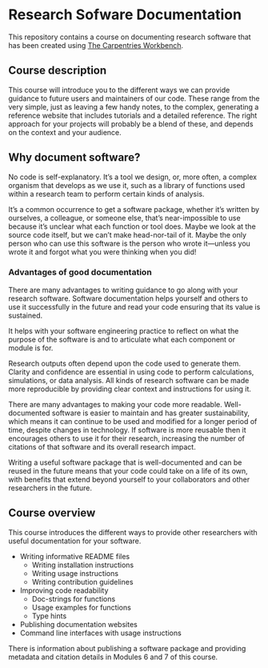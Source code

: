 # Research Sofware Documentation

This repository contains a course on documenting research software that has been created using [The Carpentries Workbench](https://carpentries.github.io/workbench).

## Course description

This course will introduce you to the different ways we can provide guidance to future users and maintainers of our code. These range from the very simple, just as leaving a few handy notes, to the complex, generating a reference website that includes tutorials and a detailed reference. The right approach for your projects will probably be a blend of these, and depends on the context and your audience.

## Why document software?

No code is self-explanatory. It’s a tool we design, or, more often, a complex organism that develops as we use it, such as a library of functions used within a research team to perform certain kinds of analysis.

It’s a common occurrence to get a software package, whether it’s written by ourselves, a colleague, or someone else, that’s near-impossible to use because it’s unclear what each function or tool does. Maybe we look at the source code itself, but we can’t make head-nor-tail of it. Maybe the only person who can use this software is the person who wrote it—unless you wrote it and forgot what you were thinking when you did!

### Advantages of good documentation

There are many advantages to writing guidance to go along with your research software. Software documentation helps yourself and others to use it successfully in the future and read your code ensuring that its value is sustained.

It helps with your software engineering practice to reflect on what the purpose of the software is and to articulate what each component or module is for.

Research outputs often depend upon the code used to generate them. Clarity and confidence are essential in using code to perform calculations, simulations, or data analysis. All kinds of research software  can be made more reproducible by providing clear context and instructions for using it.

There are many advantages to making your code more readable. Well-documented software is easier to maintain and has greater sustainability, which means it can continue to be used and modified for a longer period of time, despite changes in technology. If software is more reusable then it encourages others to use it for their research, increasing the number of citations of that software and its overall research impact.

Writing a useful software package that is well-documented and can be reused in the future means that your code could take on a life of its own, with benefits that extend beyond yourself to your collaborators and other researchers in the future.


## Course overview

This course introduces the different ways to provide other researchers with useful documentation for your software.

- Writing informative README files
  * Writing installation instructions
  * Writing usage instructions
  * Writing contribution guidelines
- Improving code readability
  * Doc-strings for functions
  * Usage examples for functions
  * Type hints
- Publishing documentation websites
- Command line interfaces with usage instructions

There is information about publishing a software package and providing metadata and citation details in Modules 6 and 7 of this course.
